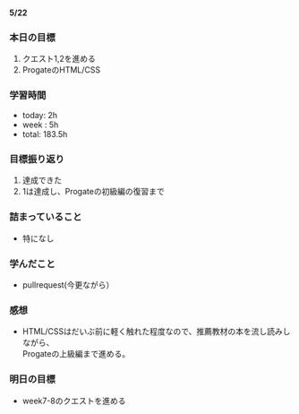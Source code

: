 #### 5/22
### 本日の目標
1. クエスト1,2を進める
2. ProgateのHTML/CSS
### 学習時間  
- today: 2h
- week : 5h
- total: 183.5h 
### 目標振り返り
1. 達成できた
2. 1は達成し、Progateの初級編の復習まで
### 詰まっていること
- 特になし
### 学んだこと
- pullrequest(今更ながら）
### 感想
- HTML/CSSはだいぶ前に軽く触れた程度なので、推薦教材の本を流し読みしながら、  
Progateの上級編まで進める。
### 明日の目標
- week7-8のクエストを進める
